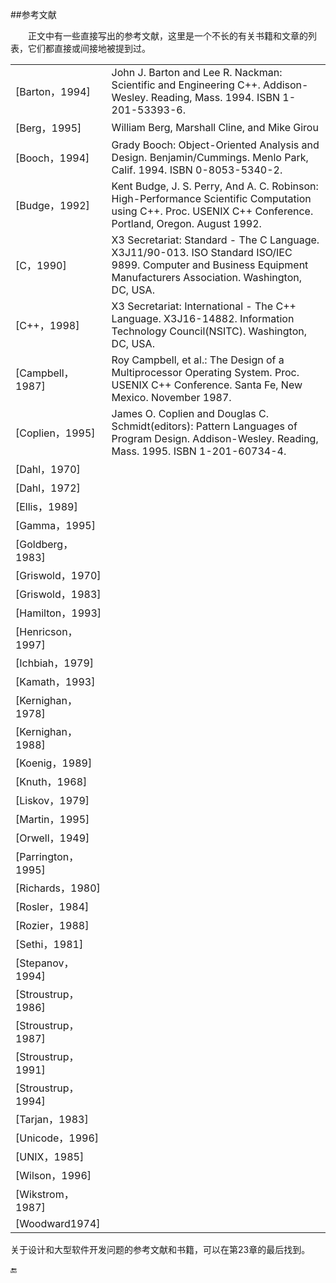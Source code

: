 ##参考文献

&emsp;&emsp;正文中有一些直接写出的参考文献，这里是一个不长的有关书籍和文章的列表，它们都直接或间接地被提到过。

|||
|:--|:--|
|[Barton，1994]|John J. Barton and Lee R. Nackman: Scientific and Engineering C++. Addison-Wesley. Reading, Mass. 1994. ISBN 1-201-53393-6.|
|[Berg，1995]|William Berg, Marshall Cline, and Mike Girou|
|[Booch，1994]|Grady Booch: Object-Oriented Analysis and Design. Benjamin/Cummings. Menlo Park, Calif. 1994. ISBN 0-8053-5340-2.|
|[Budge，1992]|Kent Budge, J. S. Perry, And A. C. Robinson: High-Performance Scientific Computation using C++. Proc. USENIX C++ Conference. Portland, Oregon. August 1992.|
|[C，1990]|X3 Secretariat: Standard - The C Language. X3J11/90-013. ISO Standard ISO/IEC 9899. Computer and Business Equipment Manufacturers Association. Washington, DC, USA.|
|[C++，1998]|X3 Secretariat: International - The C++ Language. X3J16-14882. Information Technology Council(NSITC). Washington, DC, USA.|
|[Campbell，1987]|Roy Campbell, et al.: The Design of a Multiprocessor Operating System. Proc. USENIX C++ Conference. Santa Fe, New Mexico. November 1987.|
|[Coplien，1995]|James O. Coplien and Douglas C. Schmidt(editors): Pattern Languages of Program Design. Addison-Wesley. Reading, Mass. 1995. ISBN 1-201-60734-4.|
|[Dahl，1970]||
|[Dahl，1972]||
|[Ellis，1989]||
|[Gamma，1995]||
|[Goldberg，1983]||
|[Griswold，1970]||
|[Griswold，1983]||
|[Hamilton，1993]||
|[Henricson，1997]||
|[Ichbiah，1979]||
|[Kamath，1993]||
|[Kernighan，1978]||
|[Kernighan，1988]||
|[Koenig，1989]||
|[Knuth，1968]||
|[Liskov，1979]||
|[Martin，1995]||
|[Orwell，1949]||
|[Parrington，1995]||
|[Richards，1980]||
|[Rosler，1984]||
|[Rozier，1988]||
|[Sethi，1981]||
|[Stepanov，1994]||
|[Stroustrup，1986]||
|[Stroustrup，1987]||
|[Stroustrup，1991]||
|[Stroustrup，1994]||
|[Tarjan，1983]||
|[Unicode，1996]||
|[UNIX，1985]||
|[Wilson，1996]||
|[Wikstrom，1987]||
|[Woodward1974]||


关于设计和大型软件开发问题的参考文献和书籍，可以在第23章的最后找到。

🔚
